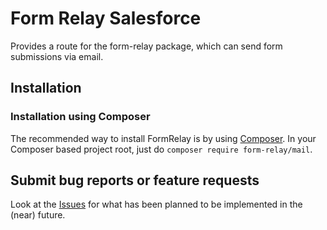 Form Relay Salesforce
=====================

Provides a route for the form-relay package, which can send form submissions via email.

## Installation

### Installation using Composer

The recommended way to install FormRelay is by using [Composer](https://getcomposer.org).
In your Composer based project root, just do `composer require form-relay/mail`.

## Submit bug reports or feature requests

Look at the [Issues](https://github.com/form-relay/mail/issues) for what has been planned to be implemented in the (near) future.
